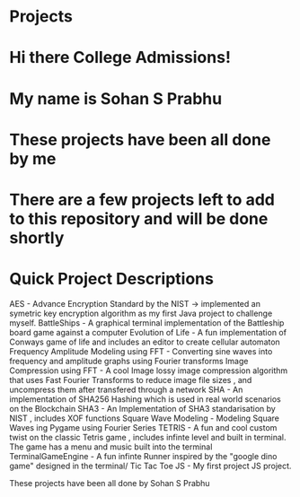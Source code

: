 # Projects

# Hi there College Admissions!
# My name is Sohan S Prabhu
# These projects have been all done by me 
# There are a few projects left to add to this repository and will be done shortly

# Quick Project Descriptions

AES - Advance Encryption Standard by the NIST -> implemented an symetric key encryption algorithm as my first Java project to challenge myself.
BattleShips - A graphical terminal implementation of the Battleship board game against a computer
Evolution of Life -  A fun implementation of Conways game of life and includes an editor to create cellular automaton
Frequency Amplitude Modeling using FFT - Converting sine waves into frequency and amplitude graphs using Fourier transforms
Image Compression using FFT - A cool Image lossy image compression algorithm that uses Fast Fourier Transforms to reduce image file sizes , and uncompress them after transfered through a network
SHA - An implementation of SHA256 Hashing which is used in real world scenarios on the Blockchain
SHA3 - An Implementation of SHA3 standarisation by NIST , includes XOF functions
Square Wave Modeling - Modeling Square Waves ing Pygame using Fourier Series
TETRIS - A fun and cool custom twist on the classic Tetris game , includes infinte level and built in terminal. The game has a menu and music built into the terminal
TerminalGameEngine - A fun infinte Runner inspired by the "google dino game" designed in the terminal/
Tic Tac Toe JS - My first project JS project.

These projects have been all done by Sohan S Prabhu



